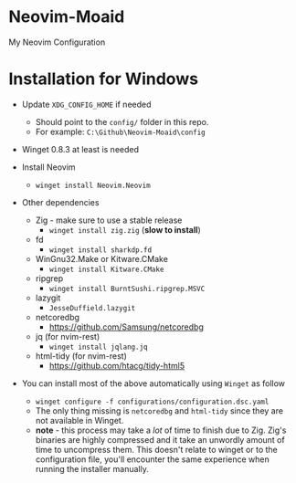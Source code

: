 # Neovim-Moaid
My Neovim Configuration

# Installation for Windows
	
* Update `XDG_CONFIG_HOME` if needed
    - Should point to the `config/` folder in this repo.
    - For example: `C:\Github\Neovim-Moaid\config`

* Winget 0.8.3 at least is needed

* Install Neovim
    * `winget install Neovim.Neovim`

* Other dependencies
	* Zig - make sure to use a stable release
   		- `winget install zig.zig` (__slow to install__)
	* fd
   		- `winget install sharkdp.fd`
	* WinGnu32.Make or Kitware.CMake
   		- `winget install Kitware.CMake`
	* ripgrep
   		- `winget install BurntSushi.ripgrep.MSVC`
 	* lazygit
		- `JesseDuffield.lazygit`
  	* netcoredbg
  	  	- https://github.com/Samsung/netcoredbg
	* jq (for nvim-rest)
   		- `winget install jqlang.jq`
	* html-tidy (for nvim-rest)
   		- https://github.com/htacg/tidy-html5

* You can install most of the above automatically using `Winget` as follow
    - `winget configure -f configurations/configuration.dsc.yaml`
    - The only thing missing is `netcoredbg` and `html-tidy` since they are not available in Winget.
    - **note** - this process may take a *lot* of time to finish due to Zig. Zig's binaries are highly compressed and it take an unwordly amount of time to uncompress them. This doesn't relate to winget or to the configuration file, you'll encounter the same experience when running the installer manually.
